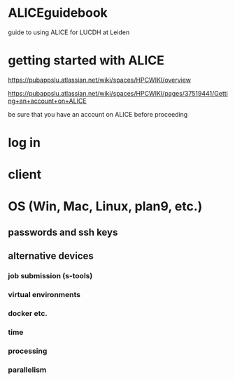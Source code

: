 # ALICEguidebook
guide to using ALICE for LUCDH at Leiden

# getting started with ALICE

https://pubappslu.atlassian.net/wiki/spaces/HPCWIKI/overview

https://pubappslu.atlassian.net/wiki/spaces/HPCWIKI/pages/37519441/Getting+an+account+on+ALICE

be sure that you have an account on ALICE before proceeding

# log in


# client


# OS (Win, Mac, Linux, plan9, etc.)

## passwords and ssh keys
## alternative devices

### job submission (s-tools)
### virtual environments
### docker etc.
### time
### processing
### parallelism

